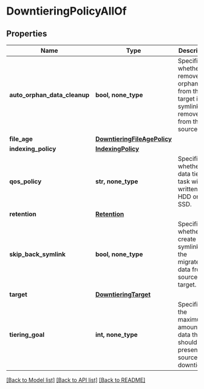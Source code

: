 # DowntieringPolicyAllOf


## Properties
Name | Type | Description | Notes
------------ | ------------- | ------------- | -------------
**auto_orphan_data_cleanup** | **bool, none_type** | Specifies whether to remove the orphan data from the target if the symlink is removed from the source. | [optional]  if omitted the server will use the default value of True
**file_age** | [**DowntieringFileAgePolicy**](DowntieringFileAgePolicy.md) |  | [optional] 
**indexing_policy** | [**IndexingPolicy**](IndexingPolicy.md) |  | [optional] 
**qos_policy** | **str, none_type** | Specifies whether the data tiering task will be written to HDD or SSD. | [optional] 
**retention** | [**Retention**](Retention.md) |  | [optional] 
**skip_back_symlink** | **bool, none_type** | Specifies whether to create a symlink for the migrated data from source to target. | [optional]  if omitted the server will use the default value of True
**target** | [**DowntieringTarget**](DowntieringTarget.md) |  | [optional] 
**tiering_goal** | **int, none_type** | Specifies the maximum amount of data that should be present on source after downtiering. | [optional] 

[[Back to Model list]](../README.md#documentation-for-models) [[Back to API list]](../README.md#documentation-for-api-endpoints) [[Back to README]](../README.md)


